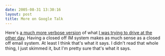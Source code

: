 ```yaml
---
date: 2005-08-31 13:30:16
layout: post
title: More on Google Talk
---
```


Here's [a much more verbose version](http://www.livejournal.com/users/nugget/97081.html) of what [I was trying to drive at the other day](http://www.bitsplitter.net/blog/?p=551). Having a closed off IM system makes as much sense as a closed off email system. At least I think that's what it says. I didn't read that whole thing, I just skimmed it, but I'm pretty sure that's what it says.
